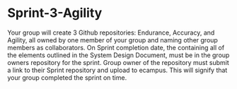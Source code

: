 # Sprint-3-Agility
Your group will create 3 Github repositories: Endurance, Accuracy, and Agility, all owned by one member of your group and naming other group members as collaborators. On Sprint completion date, the containing all of the elements outlined in the System Design Document, must be in the group owners repository for the sprint. Group owner of the repository must submit a link to their Sprint repository and upload to ecampus. This will signify that your group completed the sprint on time.
